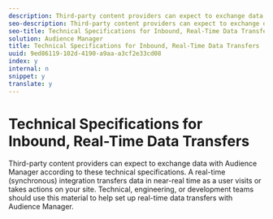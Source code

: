 ```yaml
---
description: Third-party content providers can expect to exchange data with Audience Manager according to these technical specifications. A real-time (synchronous) integration transfers data in near-real time as a user visits or takes actions on your site. Technical, engineering, or development teams should use this material to help set up real-time data transfers with Audience Manager.
seo-description: Third-party content providers can expect to exchange data with Audience Manager according to these technical specifications. A real-time (synchronous) integration transfers data in near-real time as a user visits or takes actions on your site. Technical, engineering, or development teams should use this material to help set up real-time data transfers with Audience Manager.
seo-title: Technical Specifications for Inbound, Real-Time Data Transfers
solution: Audience Manager
title: Technical Specifications for Inbound, Real-Time Data Transfers
uuid: 9ed86119-102d-4190-a9aa-a3cf2e33cd08
index: y
internal: n
snippet: y
translate: y
---
```


# Technical Specifications for Inbound, Real-Time Data Transfers

Third-party content providers can expect to exchange data with Audience Manager according to these technical specifications. A real-time (synchronous) integration transfers data in near-real time as a user visits or takes actions on your site. Technical, engineering, or development teams should use this material to help set up real-time data transfers with Audience Manager.

<!-- c_rt_realtime_intro.xml -->

